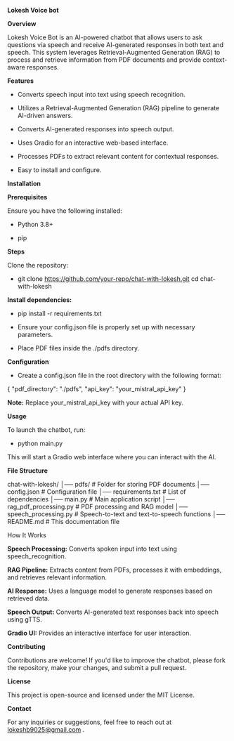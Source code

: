 **Lokesh Voice bot**

**Overview**

Lokesh Voice Bot is an AI-powered chatbot that allows users to ask questions via speech and receive AI-generated responses in both text and speech. This system leverages Retrieval-Augmented Generation (RAG) to process and retrieve information from PDF documents and provide context-aware responses.

**Features**

* Converts speech input into text using speech recognition.

* Utilizes a Retrieval-Augmented Generation (RAG) pipeline to generate AI-driven answers.

* Converts AI-generated responses into speech output.

* Uses Gradio for an interactive web-based interface.

* Processes PDFs to extract relevant content for contextual responses.

* Easy to install and configure.

**Installation**

**Prerequisites**

Ensure you have the following installed:

* Python 3.8+

* pip

**Steps**

Clone the repository:

* git clone https://github.com/your-repo/chat-with-lokesh.git
cd chat-with-lokesh

**Install dependencies:**

* pip install -r requirements.txt

* Ensure your config.json file is properly set up with necessary parameters.

* Place PDF files inside the ./pdfs directory.

**Configuration**

* Create a config.json file in the root directory with the following format:

{
    "pdf_directory": "./pdfs",
    "api_key": "your_mistral_api_key"
}

**Note:** Replace your_mistral_api_key with your actual API key.

**Usage**

To launch the chatbot, run:

* python main.py

This will start a Gradio web interface where you can interact with the AI.

**File Structure**

chat-with-lokesh/
│── pdfs/                 	# Folder for storing PDF documents
│── config.json           	# Configuration file
│── requirements.txt      	# List of dependencies
│── main.py               	# Main application script
│── rag_pdf_processing.py 	# PDF processing and RAG model
│── speech_processing.py  	# Speech-to-text and text-to-speech functions
│── README.md             	# This documentation file

How It Works

**Speech Processing:** Converts spoken input into text using speech_recognition.

**RAG Pipeline:** Extracts content from PDFs, processes it with embeddings, and retrieves relevant information.

**AI Response:** Uses a language model to generate responses based on retrieved data.

**Speech Output:** Converts AI-generated text responses back into speech using gTTS.

**Gradio UI:** Provides an interactive interface for user interaction.

**Contributing**

Contributions are welcome! If you'd like to improve the chatbot, please fork the repository, make your changes, and submit a pull request.

**License**

This project is open-source and licensed under the MIT License.

**Contact**

For any inquiries or suggestions, feel free to reach out at lokeshb9025@gmail.com .


